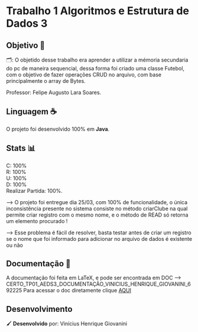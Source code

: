 # Trabalho 1 Algoritmos e Estrutura de Dados 3

## Objetivo 📌

🗂: O objetido desse trabalho era aprender a utilizar a mémoria secundaria do pc de maneira sequencial, dessa forma
foi criado uma classe Futebol, com o objetivo de fazer operações CRUD no arquivo, com base principalmente o array de Bytes.

Professor: Felipe Augusto Lara Soares.

## Linguagem ☕️

O projeto foi desenvolvido 100% em **Java**.

## Stats 📊

C: 100%  
R: 100%  
U: 100%  
D: 100%  
Realizar Partida: 100%.

--> O projeto foi entregue dia 25/03, com 100% de funcionalidade, o única inconsistência presente no sistema consiste no método criarClube na qual
permite criar registro com o mesmo nome, e o método de READ só retorna um elemento procurado !

--> Esse problema é fácil de resolver, basta testar antes de criar um registro se o nome que foi informado para adicionar no arquivo de dados é existente ou não

## Documentação 📑

A documentação foi feita em LaTeX, e pode ser encontrada em DOC --> CERTO_TP01_AEDS3_DOCUMENTAÇÃO_VINICIUS_HENRIQUE_GIOVANINI_692225
Para acessar o doc diretamente clique [AQUI](https://github.com/viniciushgiovanini/CRUD-Futebol-JAVA/blob/working/doc/CERTO_TP01_AEDS3_DOCUMENTAÇÃO_VINICIUS_HENRIQUE_GIOVANINI_692225.pdf)

## Desenvolvimento

🖌 **Desenvolvido** por: Vinícius Henrique Giovanini
